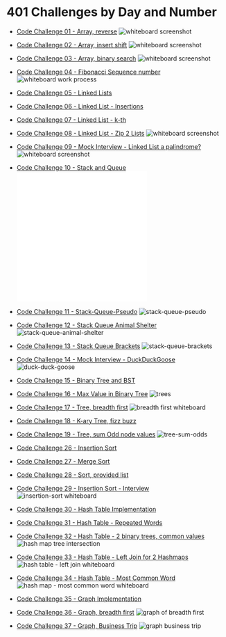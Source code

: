 # 401 Challenges by Day and Number

- [Code Challenge 01 - Array, reverse](./cc01-array-reverse/README.md)
  ![whiteboard screenshot](./cc01-array-reverse/array-reverse.png)

- [Code Challenge 02 - Array, insert shift](./cc02-array-insert-shift/README.md)
  ![whiteboard screenshot](./cc02-array-insert-shift/array-insert-shift.png)

- [Code Challenge 03 - Array, binary search](./cc03-array-binary-search/README.md)
  ![whiteboard screenshot](./cc03-array-binary-search/array-binary-search.png)

- [Code Challenge 04 - Fibonacci Sequence number](./cc04-fib-number/README.md)
  ![whiteboard work process](./cc04-fib-number/wb-interview.png)

- [Code Challenge 05 - Linked Lists](./cc05-linked-lists/README.md)
  <!-- ![whiteboard work process]() -->

- [Code Challenge 06 - Linked List - Insertions](./cc06-linked-list-insertions/README.md)
  <!-- ![whiteboard work process]() -->

- [Code Challenge 07 - Linked List - k-th](./cc07-linked-list-kth/README.md)
  <!-- ![whiteboard work process]() -->

- [Code Challenge 08 - Linked List - Zip 2 Lists](./cc08-linked-list-zip/README.md)
  ![whiteboard screenshot](./cc08-linked-list-zip/linked-list-zip.png)

- [Code Challenge 09 - Mock Interview - Linked List a palindrome?](./cc09-linked-list-palindrome/README.md)
  ![whiteboard screenshot](./cc09-linked-list-palindrome/palindrome.png)

- [Code Challenge 10 - Stack and Queue](./cc10-stack-queue/README.md)
  ![stacks](./cc10-stack-queue/stacks.js)
  ![queues](./cc10-stack-queue/queues.js)

- [Code Challenge 11 - Stack-Queue-Pseudo](./cc11-stack-queue-pseudo/README.md)
  ![stack-queue-pseudo](./cc11-stack-queue-pseudo/stack-queue-pseudo.png)

- [Code Challenge 12 - Stack Queue Animal Shelter](./cc12-stack-queue-animal-shelter/README.md)
  ![stack-queue-animal-shelter](./cc12-stack-queue-animal-shelter/stack-queue-animal-shelter.png)

- [Code Challenge 13 - Stack Queue Brackets](./cc13-stack-queue-brackets/README.md)
  ![stack-queue-brackets](./cc13-stack-queue-brackets/stack-queue-brackets.png)

- [Code Challenge 14 - Mock Interview - DuckDuckGoose](./c14-duckduck/README.md)
  ![duck-duck-goose](./cc14-duckduck/whiteboard.png)

- [Code Challenge 15 - Binary Tree and BST](./cc15-trees/README.md)
  <!-- ![trees](./trees/trees.js) -->

- [Code Challenge 16 - Max Value in Binary Tree](./c16-tree-max/README.md)
  ![trees](./cc16-tree-max/tree-max.png)

- [Code Challenge 17 - Tree, breadth first](./cc17-tree-breadth-first/README.md)
  ![breadth first whiteboard](./cc17-tree-breadth-first/tree-breadth-first.png)

- [Code Challenge 18 - K-ary Tree, fizz buzz](./cc18-tree-fizz-buzz/README.md)
  <!-- ![tree-fizz-buzz]() -->

- [Code Challenge 19 - Tree, sum Odd node values](./cc19-tree-sum-odds/README.md)
  ![tree-sum-odds](./cc19-tree-sum-odds/tree-sum-odds.png)

- [Code Challenge 26 - Insertion Sort](./cc26-insertion-sort/README.md)
  <!-- ![insertion-sort whiteboard](./cc26-insertion-sort/) -->

- [Code Challenge 27 - Merge Sort](./cc27-merge-sort/README.md)
  <!-- ![merge-sort whiteboard](./cc27-merge-sort/) -->

- [Code Challenge 28 - Sort, provided list](./cc28-sort/README.md)
  <!-- ![sort whiteboard](./cc28-sort/) -->

- [Code Challenge 29 - Insertion Sort - Interview](./cc29-insertion-sort-interview/cc29%20interview.png)
  ![insertion-sort whiteboard](./cc29-insertion-sort-interview/cc29%20whiteboard.png)

- [Code Challenge 30 - Hash Table Implementation](./cc30-hash-table/README.md)
  <!-- ![hash-table implementation] -->

- [Code Challenge 31 - Hash Table - Repeated Words](./cc31-hashmap-repeated-word/README.md)
  <!-- ![hash map repeated words](./cc31-hashmap-repeated-word/hashmap-repeated-word.js) -->

- [Code Challenge 32 - Hash Table - 2 binary trees, common values](./cc32-hashmap-treeintersection/README.md)
  ![hash map tree intersection](./cc32-hashmap-treeintersection/cc32.png)

- [Code Challenge 33 - Hash Table - Left Join for 2 Hashmaps](./cc33-hashmap-join-left/README.md)
  ![hash table - left join whiteboard](./cc33-hashmap-join-left/cc33.png)

- [Code Challenge 34 - Hash Table - Most Common Word](./cc34-hashmap-most-common-word/README.md)
  ![hash map - most common word whiteboard](./cc34-hashmap-most-common-word/cc34.png)

- [Code Challenge 35 - Graph Implementation](./cc35-graph/README.md)
  <!-- ![graph imp]() -->

- [Code Challenge 36 - Graph, breadth first](./cc36-graph-breadth-first/README.md)
  ![graph of breadth first](./cc36-graph-breadth-first/cc36-problem.png)

- [Code Challenge 37 - Graph, Business Trip](./cc37-graph-business-trip/README.md)
  ![graph business trip](./cc37-graph-business-trip/cc37-wb.png)
